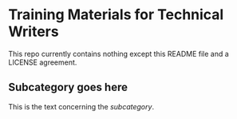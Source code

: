 # Training Materials for Technical Writers

This repo currently contains nothing except this README file and a LICENSE agreement.

## Subcategory goes here

This is the text concerning the *subcategory*.
